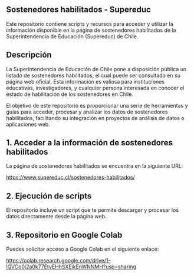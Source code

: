 ## Sostenedores habilitados - Supereduc

Este repositorio contiene scripts y recursos para acceder y utilizar la información disponible en la página de sostenedores habilitados de la Superintendencia de Educación (Supereduc) de Chile.

## Descripción

La Superintendencia de Educación de Chile pone a disposición pública un listado de sostenedores habilitados, el cual puede ser consultado en su página web oficial. Esta información es valiosa para instituciones educativas, investigadores, y cualquier persona interesada en conocer el estado de habilitación de los sostenedores en Chile.

El objetivo de este repositorio es proporcionar una serie de herramientas y guías para acceder, procesar y analizar los datos de sostenedores habilitados, facilitando su integración en proyectos de análisis de datos o aplicaciones web.

## 1. Acceder a la información de sostenedores habilitados

La página de sostenedores habilitados se encuentra en la siguiente URL:

https://www.supereduc.cl/sostenedores-habilitados/

## 2. Ejecución de scripts
El repositorio incluye un script que te permite descargar y procesar los datos directamente desde la página web. 

## 3. Repositorio en Google Colab

Puedes solicitar acceso a Google Colab en el siguiente enlace:

https://colab.research.google.com/drive/1-lQVCo0j2a0k77EtyEHhSXEikEnWNNMH?usp=sharing
